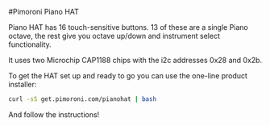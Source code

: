 <!--
---
name: Piano HAT
class: board
type: instrument
formfactor: HAT
image: 'piano-hat.png'
manufacturer: Pimoroni
description: A tiny Pi piano with 16 touch-sensitive buttons
url: http://shop.pimoroni.com/products/drum-hat
github: https://github.com/pimoroni/piano-hat
buy: https://shop.pimoroni.com/products/piano-hat
pincount: 40
eeprom: yes
pin:
  '3':
    mode: i2c
  '5':
    mode: i2c
  '7':
    name: Alert A
    mode: input
  '11':
    name: Reset A
    mode: output
  '13':
    name: Alert B
    mode: input
  '15':
    name: Reset B
    mode: output
i2c:
  '0x28':
    name: Cap Touch A
    device: cap1188
    datasheet: http://ww1.microchip.com/downloads/en/DeviceDoc/CAP1188%20.pdf
  '0x2b':
    name: Cap Touch B
    device: cap1188
    datasheet: http://ww1.microchip.com/downloads/en/DeviceDoc/CAP1188%20.pdf
-->
#Pimoroni Piano HAT

Piano HAT has 16 touch-sensitive buttons. 13 of these are a single Piano octave, the rest give you octave up/down and instrument select functionality.

It uses two Microchip CAP1188 chips with the i2c addresses 0x28 and 0x2b.

To get the HAT set up and ready to go you can use the one-line product installer:

```bash
curl -sS get.pimoroni.com/pianohat | bash
```

And follow the instructions!
